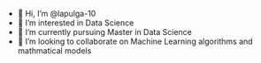 - 👋 Hi, I’m @lapulga-10
- 👀 I’m interested in Data Science
- 🌱 I’m currently pursuing Master in Data Science
- 💞️ I’m looking to collaborate on Machine Learning algorithms and mathmatical models 


<!---
lapulga-10/lapulga-10 is a ✨ special ✨ repository because its `README.md` (this file) appears on your GitHub profile.
You can click the Preview link to take a look at your changes.
--->
